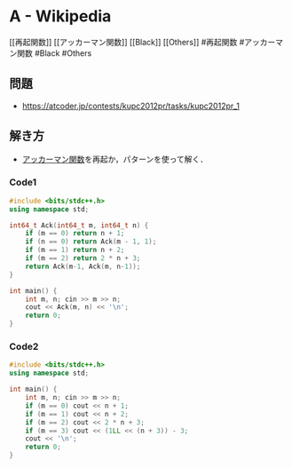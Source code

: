 # A - Wikipedia
[[再起関数]] [[アッカーマン関数]] [[Black]] [[Others]]
#再起関数 #アッカーマン関数 #Black #Others 

## 問題
- https://atcoder.jp/contests/kupc2012pr/tasks/kupc2012pr_1

## 解き方
- [アッカーマン関数](https://ja.wikipedia.org/wiki/%E3%82%A2%E3%83%83%E3%82%AB%E3%83%BC%E3%83%9E%E3%83%B3%E9%96%A2%E6%95%B0)を再起か，パターンを使って解く．

### Code1
```c++
#include <bits/stdc++.h>
using namespace std;

int64_t Ack(int64_t m, int64_t n) {
	if (m == 0) return n + 1;
	if (n == 0) return Ack(m - 1, 1);
	if (m == 1) return n + 2;
	if (m == 2) return 2 * n + 3;
	return Ack(m-1, Ack(m, n-1));
}

int main() {
	int m, n; cin >> m >> n;
	cout << Ack(m, n) << '\n';
	return 0;
}
```

### Code2
```c++
#include <bits/stdc++.h>
using namespace std;

int main() {
	int m, n; cin >> m >> n;
	if (m == 0) cout << n + 1;
	if (m == 1) cout << n + 2;
	if (m == 2) cout << 2 * n + 3;
	if (m == 3) cout << (1LL << (n + 3)) - 3;
	cout << '\n';
	return 0;
}
```